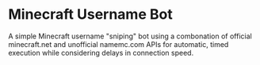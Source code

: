 # Minecraft Username Bot
A simple Minecraft username "sniping" bot using a combonation of official minecraft.net and unofficial namemc.com APIs for automatic, timed execution while considering delays in connection speed.


